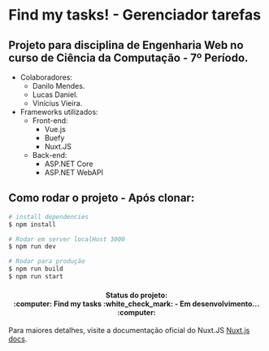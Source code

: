 # Find my tasks! - Gerenciador tarefas
## Projeto para disciplina de Engenharia Web no curso de Ciência da Computação - 7º Período.
* Colaboradores:
    * Danilo Mendes.
    * Lucas Daniel.
    * Vinícius Vieira.
* Frameworks utilizados:
  * Front-end:
    * Vue.js
    * Buefy
    * Nuxt.JS
  * Back-end:
    * ASP.NET Core     
    * ASP.NET WebAPI

## Como rodar o projeto - Após clonar:

```bash
# install dependencies
$ npm install

# Rodar em server localHost 3000
$ npm run dev

# Rodar para produção
$ npm run build
$ npm run start

```


<h4 align="center"> 
  Status do projeto:<br> :computer: Find my tasks :white_check_mark: - Em desenvolvimento... :computer:
</h4>

Para maiores detalhes, visite a documentação oficial do Nuxt.JS [Nuxt.js docs](https://nuxtjs.org).
